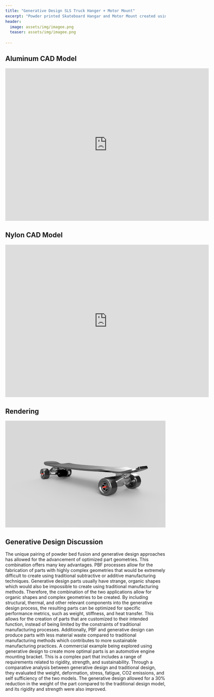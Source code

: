 ```yaml
---
title: "Generative Design SLS Truck Hanger + Motor Mount"
excerpt: "Powder printed Skateboard Hangar and Motor Mount created using generative design CAD. "
header:
  image: assets/img/imagee.png
  teaser: assets/img/imagee.png

---
```


## Aluminum CAD Model
<iframe src="https://vanderbilt643.autodesk360.com/shares/public/SH286ddQT78850c0d8a48c35c779de1526d9?mode=embed" width="640" height="480" allowfullscreen="true" webkitallowfullscreen="true" mozallowfullscreen="true"  frameborder="0"></iframe>

## Nylon CAD Model
<iframe src="https://vanderbilt643.autodesk360.com/shares/public/SH286ddQT78850c0d8a49b146acb3c5e207b?mode=embed" width="640" height="480" allowfullscreen="true" webkitallowfullscreen="true" mozallowfullscreen="true"  frameborder="0"></iframe>

## Rendering
![rendering](/assets/img/Longboard_Assembly_2024-Dec-13_11-04-04PM-000_CustomizedView14386169604_jpg.jpg)

## Generative Design Discussion
  The unique pairing of powder bed fusion and generative design approaches has allowed for the advancement of optimized part geometries. This combination offers many key advantages. PBF processes allow for the fabrication of parts with highly complex geometries that would be extremely difficult to create using traditional subtractive or additive manufacturing techniques. Generative design parts usually have strange, organic shapes which would also be impossible to create using traditional manufacturing methods. Therefore, the combination of the two applications allow for organic shapes and complex geometries to be created. 
  By including structural, thermal, and other relevant components into the generative design process, the resulting parts can be optimized for specific performance metrics, such as weight, stiffness, and heat transfer. This allows for the creation of parts that are customized to their intended function, instead of being limited by the constraints of traditional manufacturing processes. Additionally, PBF and generative design can produce parts with less material waste compared to traditional manufacturing methods which contributes to more sustainable manufacturing practices.
  A commercial example being explored using generative design to create more optimal parts is an automotive engine mounting bracket. This is a complex part that includes a range of requirements related to rigidity, strength, and sustainability. Through a comparative analysis between generative design and traditional design, they evaluated the weight, deformation, stress, fatigue, CO2 emissions, and self sufficiency of the two models. The generative design allowed for a 30% reduction in the weight of the part compared to the traditional design model, and its rigidity and strength were also improved. 



